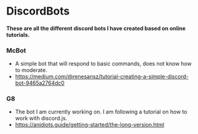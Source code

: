 # DiscordBots
#### These are all the different discord bots I have created based on online tutorials.       

### McBot
* A simple bot that will respond to basic commands, does not know how to moderate.
* https://medium.com/@renesansz/tutorial-creating-a-simple-discord-bot-9465a2764dc0

### G8
* The bot I am currently working on. I am following a tutorial on how to work with discord.js.
* https://anidiots.guide/getting-started/the-long-version.html 
